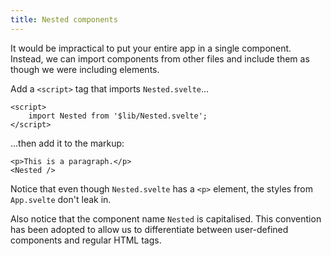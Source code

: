 ```yaml
---
title: Nested components
---
```


It would be impractical to put your entire app in a single component. Instead, we can import components from other files and include them as though we were including elements.

Add a `<script>` tag that imports `Nested.svelte`...

```svelte
<script>
	import Nested from '$lib/Nested.svelte';
</script>
```

...then add it to the markup:

```svelte
<p>This is a paragraph.</p>
<Nested />
```

Notice that even though `Nested.svelte` has a `<p>` element, the styles from `App.svelte` don't leak in.

Also notice that the component name `Nested` is capitalised. This convention has been adopted to allow us to differentiate between user-defined components and regular HTML tags.
